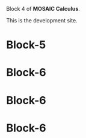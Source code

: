 Block 4 of **MOSAIC Calculus**.

This is the development site.
# Block-5
# Block-6
# Block-6
# Block-6
